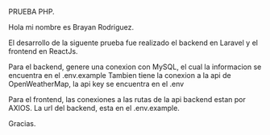 PRUEBA PHP.

Hola mi nombre es Brayan Rodriguez.

El desarrollo de la siguente prueba fue realizado el backend en Laravel y el frontend en ReactJs.

Para el backend, genere una conexion con MySQL, el cual la informacion se encuentra en el .env.example
Tambien tiene la conexion a la api de OpenWeatherMap, la api key se encuentra en el .env

Para el frontend, las conexiones a las rutas de la api backend estan por AXIOS.
La url del backend, esta en el .env.example.

Gracias.
